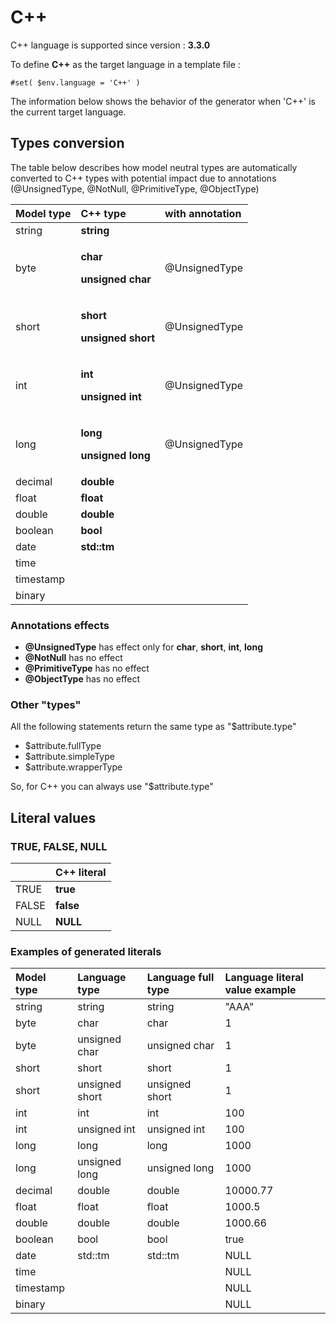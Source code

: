 # C++

C++ language is supported since version : **3.3.0**

To define **C++** as the target language in a template file :

```text
#set( $env.language = 'C++' )
```

The information below shows the behavior of the generator when 'C++' is the current target language.  


## Types conversion 

The table below describes how model neutral types are automatically converted to C++ types with potential impact due to annotations \(@UnsignedType, @NotNull, @PrimitiveType, @ObjectType\)

<table>
  <thead>
    <tr>
      <th style="text-align:left">Model type</th>
      <th style="text-align:left">C++ type</th>
      <th style="text-align:left">with annotation</th>
    </tr>
  </thead>
  <tbody>
    <tr>
      <td style="text-align:left">string</td>
      <td style="text-align:left"><b>string</b>
      </td>
      <td style="text-align:left"></td>
    </tr>
    <tr>
      <td style="text-align:left">byte</td>
      <td style="text-align:left">
        <p><b>char</b>
        </p>
        <p><b>unsigned char</b>
        </p>
      </td>
      <td style="text-align:left">
        <p></p>
        <p>@UnsignedType</p>
      </td>
    </tr>
    <tr>
      <td style="text-align:left">short</td>
      <td style="text-align:left">
        <p><b>short</b>
        </p>
        <p><b>unsigned short</b>
        </p>
      </td>
      <td style="text-align:left">
        <p></p>
        <p>@UnsignedType</p>
      </td>
    </tr>
    <tr>
      <td style="text-align:left">int</td>
      <td style="text-align:left">
        <p><b>int</b>
        </p>
        <p><b>unsigned int</b>
        </p>
      </td>
      <td style="text-align:left">
        <p></p>
        <p>@UnsignedType</p>
      </td>
    </tr>
    <tr>
      <td style="text-align:left">long</td>
      <td style="text-align:left">
        <p><b>long</b>
        </p>
        <p><b>unsigned long</b>
        </p>
      </td>
      <td style="text-align:left">
        <p></p>
        <p>@UnsignedType</p>
      </td>
    </tr>
    <tr>
      <td style="text-align:left">decimal</td>
      <td style="text-align:left"><b>double</b>
      </td>
      <td style="text-align:left"></td>
    </tr>
    <tr>
      <td style="text-align:left">float</td>
      <td style="text-align:left"><b>float</b>
      </td>
      <td style="text-align:left"></td>
    </tr>
    <tr>
      <td style="text-align:left">double</td>
      <td style="text-align:left"><b>double</b>
      </td>
      <td style="text-align:left"></td>
    </tr>
    <tr>
      <td style="text-align:left">boolean</td>
      <td style="text-align:left"><b>bool</b>
      </td>
      <td style="text-align:left"></td>
    </tr>
    <tr>
      <td style="text-align:left">date</td>
      <td style="text-align:left"><b>std::tm</b>
      </td>
      <td style="text-align:left"></td>
    </tr>
    <tr>
      <td style="text-align:left">time</td>
      <td style="text-align:left"></td>
      <td style="text-align:left"></td>
    </tr>
    <tr>
      <td style="text-align:left">timestamp</td>
      <td style="text-align:left"></td>
      <td style="text-align:left"></td>
    </tr>
    <tr>
      <td style="text-align:left">binary</td>
      <td style="text-align:left"></td>
      <td style="text-align:left"></td>
    </tr>
  </tbody>
</table>

### Annotations effects

* **@UnsignedType** has effect only for **char**, **short**, **int**, **long**
* **@NotNull** has no effect
* **@PrimitiveType** has no effect
* **@ObjectType** has no effect

### Other "types"

All the following statements return the same type as "$attribute.type"

*  $attribute.fullType
*  $attribute.simpleType
*  $attribute.wrapperType

So, for C++ you can always use "$attribute.type"  


## Literal values

### TRUE, FALSE, NULL

|   | C++ literal |
| :--- | :--- |
| TRUE | **true** |
|  FALSE | **false** |
|  NULL | **NULL** |

### Examples of generated literals

|  Model type |  Language type |  Language full type |  Language literal value example |
| :--- | :--- | :--- | :--- |
| string | string | string | "AAA" |
| byte | char | char | 1 |
| byte | unsigned char | unsigned char | 1 |
| short | short | short | 1 |
| short | unsigned short | unsigned short | 1 |
| int | int | int | 100 |
| int | unsigned int | unsigned int | 100 |
| long | long | long | 1000 |
| long | unsigned long | unsigned long | 1000 |
| decimal | double | double | 10000.77 |
| float | float | float | 1000.5 |
| double | double | double | 1000.66 |
| boolean | bool | bool | true |
| date | std::tm | std::tm | NULL |
| time |  |  | NULL |
| timestamp |  |  | NULL |
| binary |  |  | NULL |

